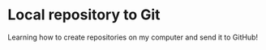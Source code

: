 # Local repository to Git

Learning how to create repositories on my computer and send it to GitHub!

